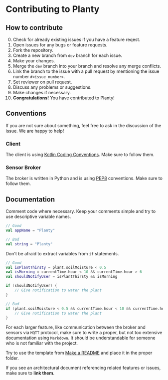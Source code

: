 # Contributing to Planty

## How to contribute

0. Check for already existing issues if you have a feature reqest.
1. Open issues for any bugs or feature requests.
2. Fork the repository.
3. Create a new branch from `dev` branch for each issue.
4. Make your changes.
5. Merge the `dev` branch into your branch and resolve any merge conflicts.
6. Link the branch to the issue with a pull request by mentioning the issue number `#<issue_number>`.
7. Set reviewer on pull request.
8. Discuss any problems or suggestions.
9. Make changes if necessary.
10. **Congratulations!** You have contributed to Planty!

## Conventions

If you are not sure about something, feel free to ask in the discussion of the issue. We are happy to help!

### Client

The client is using [Kotlin Coding Conventions](https://kotlinlang.org/docs/reference/coding-conventions.html). Make sure to follow them.

### Sensor Broker

The broker is written in Python and is using [PEP8](https://www.python.org/dev/peps/pep-0008/) conventions. Make sure to follow them.

## Documentation

Comment code where necessary. Keep your comments simple and try to use descriptive variable names.

```kotlin
// Good
val appName = "Planty"
```

```kotlin
// Bad
val string = "Planty"
```

Don't be afraid to extract variables from `if` statements.

```kotlin
// Good
val isPlantThirsty = plant.soilMoisture < 0.5
val isMorning = currentTime.hour < 10 && currentTime.hour > 6
val shouldNotifyUser = isPlantThirsty && isMorning

if (shouldNotifyUser) {
    // Give notification to water the plant
}
```

```kotlin
// Bad
if (plant.soilMoisture < 0.5 && currentTime.hour < 10 && currentTime.hour > 6) {
    // Give notification to water the plant
}
```

For each larger feature, like communication between the broker and sensors via `MQTT` protocol, make sure to write a proper, but not too extensive documentation using `Markdown`. It should be understandable for someone who is not familiar with the project.

Try to use the template from [Make a README](https://www.makeareadme.com/) and place it in the proper folder.

If you see an architectural document referencing related features or issues, make sure to **link them**.
